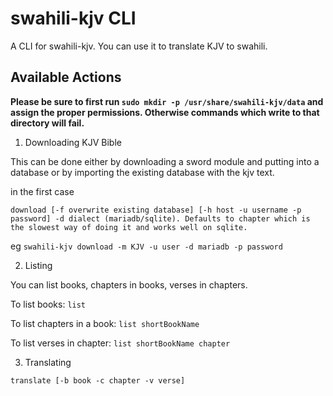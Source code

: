 # swahili-kjv CLI

A CLI for swahili-kjv. You can use it to translate KJV to swahili.

## Available Actions

**Please be sure to first run `sudo mkdir -p /usr/share/swahili-kjv/data` and assign the proper permissions. Otherwise commands which write to that directory will fail.**

1. Downloading KJV Bible

This can be done either by downloading a sword module and putting into a database or by importing the existing database with the kjv text.

in the first case

```
download [-f overwrite existing database] [-h host -u username -p password] -d dialect (mariadb/sqlite). Defaults to chapter which is the slowest way of doing it and works well on sqlite.
```

eg `swahili-kjv download -m KJV -u user -d mariadb -p password`

2. Listing

You can list books, chapters in books, verses in chapters.

To list books: `list`

To list chapters in a book: `list shortBookName`

To list verses in chapter: `list shortBookName chapter`

3. Translating

```
translate [-b book -c chapter -v verse]
```
